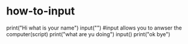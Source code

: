 # how-to-input
print("Hi what is your name")
input("")
#input allows you to anwser the computer(script)
print("what are yu doing")
input()
print("ok bye")
